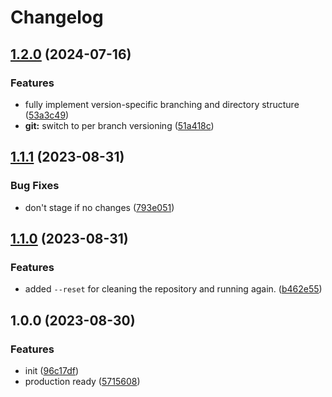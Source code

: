 # Changelog

## [1.2.0](https://github.com/beat-forge/MBSS/compare/v1.1.1...v1.2.0) (2024-07-16)


### Features

* fully implement version-specific branching and directory structure ([53a3c49](https://github.com/beat-forge/MBSS/commit/53a3c499d43ffeb03877b2e5b34572d9c8e722c8))
* **git:** switch to per branch versioning ([51a418c](https://github.com/beat-forge/MBSS/commit/51a418cce886190a268bfcbe3f2312307a3d7325))

## [1.1.1](https://github.com/beat-forge/MBSS/compare/v1.1.0...v1.1.1) (2023-08-31)


### Bug Fixes

* don't stage if no changes ([793e051](https://github.com/beat-forge/MBSS/commit/793e051e17a6ad24095417abf25ac5e1814253c0))

## [1.1.0](https://github.com/beat-forge/MBSS/compare/v1.0.0...v1.1.0) (2023-08-31)


### Features

* added `--reset` for cleaning the repository and running again. ([b462e55](https://github.com/beat-forge/MBSS/commit/b462e557c3fa0062a72adcf16a6def9c930d77c2))

## 1.0.0 (2023-08-30)


### Features

* init ([96c17df](https://github.com/beat-forge/MBSS/commit/96c17dfe22cc288883ae016e7a8b4e4ba49a846b))
* production ready ([5715608](https://github.com/beat-forge/MBSS/commit/5715608fc5694506514461bdcf6b4e3eda71d367))
